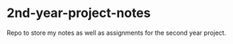 # 2nd-year-project-notes
Repo to store my notes as well as assignments for the second year project.
